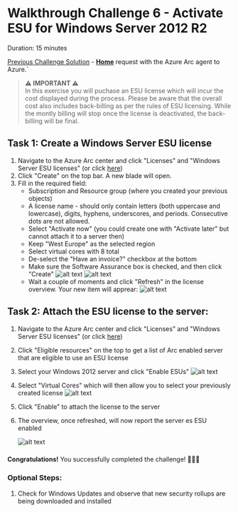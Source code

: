 # Walkthrough Challenge 6 - Activate ESU for Windows Server 2012 R2

Duration: 15 minutes

[Previous Challenge Solution](../challenge-5/solution.md) - **[Home](../../Readme.md)**
request with the Azure Arc agent to Azure.`

> **:warning: IMPORTANT :warning:**  
> In this exercise you will puchase an ESU license which will incur the cost displayed during the process. Please be aware that the overall cost also includes back-billing as per the rules of ESU licensing. While the montly billing will stop once the license is deactivated, the back-billing will be final.

## Task 1: Create a Windows Server ESU license

1. Navigate to the Azure Arc center and click "Licenses" and "Windows Server ESU licenses" (or click [here](https://portal.azure.com/#view/Microsoft_Azure_ArcCenterUX/ArcCenterMenuBlade/~/license))
2. Click "Create" on the top bar. A new blade will open.
3. Fill in the required field:
   - Subscription and Resource group (where you created your previous objects)
   - A license name - should only contain letters (both uppercase and lowercase), digits, hyphens, underscores, and periods. Consecutive dots are not allowed.
   - Select "Activate now" (you could create one with "Activate later" but cannot attach it to a server then)
   - Keep "West Europe" as the selected region
   - Select virtual cores with 8 total
   - De-select the "Have an invoice?" checkbox at the bottom
   - Make sure the Software Assurance box is checked, and then click "Create"
     ![alt text](img/image1.png)
     ![alt text](img/image2.png)
   - Wait a couple of moments and click "Refresh" in the license overview. Your new item will apprear:
     ![alt text](img/image3.png)

###

## Task 2: Attach the ESU license to the server:

1. Navigate to the Azure Arc center and click "Licenses" and "Windows Server ESU licenses" (or click [here](https://portal.azure.com/#view/Microsoft_Azure_ArcCenterUX/ArcCenterMenuBlade/~/license))
2. Click "Eligible resources" on the top to get a list of Arc enabled server that are eligible to use an ESU license
3. Select your Windows 2012 server and click "Enable ESUs"
   ![alt text](img/image4.png)
4. Select "Virtual Cores" which will then allow you to select your previously created license
   ![alt text](img/image5.png)
5. Click "Enable" to attach the license to the server
6. The overview, once refreshed, will now report the server es ESU enabled

   ![alt text](img/image6.png)

###

**Congratulations!** You successfully completed the challenge! 🚀🚀🚀

### Optional Steps:

1. Check for Windows Updates and observe that new security rollups are being downloaded and installed
